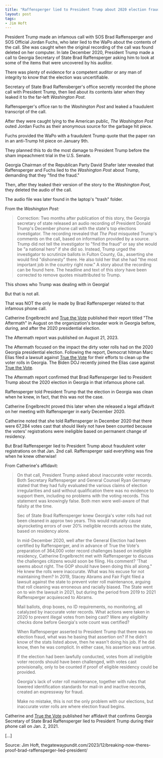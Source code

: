 ```yaml
---
title: "Raffensperger lied to President Trump about 2020 election fraud"
layout: post
tags:
- Jim Hoft
---
```


President Trump made an infamous call with SOS Brad Raffensperger and SOS Official Jordan Fuchs, who later lied to the WaPo about the contents of the call. She was caught when the original recording of the call was found deleted on her computer.
In late December 2020, President Trump made a call to Georgia Secretary of State Brad Raffensperger asking him to look at some of the items that were uncovered by his auditor.

There was plenty of evidence for a competent auditor or any man of integrity to know that the election was uncertifiable.

Secretary of State Brad Raffensberger's office secretly recorded the phone call with President Trump, then lied about its contents later when they leaked it to the far-left *Washington Post.*

Raffensperger's office ran to the *Washington Post* and leaked a fraudulent transcript of the call.

After they were caught lying to the American public, *The Washington Post* outed Jordan Fuchs as their anonymous source for the garbage hit piece.

Fuchs provided the WaPo with a fraudulent Trump quote that the paper ran in an anti-Trump hit piece on January 9th.

They planned this to do the most damage to President Trump before the sham impeachment trial in the U.S. Senate.

Georgia Chairman of the Republican Party David Shafer later revealed that Raffensperger and Fuchs lied to the *Washington Post* about Trump, demanding that they "find the fraud."

Then, after they leaked their version of the story to the *Washington Post,* they deleted the audio of the call.

The audio file was later found in the laptop's "trash" folder.

From the *Washington Post:*

> Correction: Two months after publication of this story, the Georgia secretary of state released an audio recording of President Donald Trump's December phone call with the state's top elections investigator. The recording revealed that *The Post* misquoted Trump's comments on the call, based on information provided by a source. Trump did not tell the investigator to "find the fraud" or say she would be "a national hero" if she did so. Instead, Trump urged the investigator to scrutinize ballots in Fulton County, Ga., asserting she would find "dishonesty" there. He also told her that she had "the most important job in the country right now." A story about the recording can be found here. The headline and text of this story have been corrected to remove quotes misattributed to Trump.

This shows who Trump was dealing with in Georgia!

But that is not all.

That was NOT the only lie made by Brad Raffensperger related to that infamous phone call.

Catherine Engelbrecht and [True the Vote](https://truethevote.org) published their report titled "The Aftermath" in August on the organization's broader work in Georgia before, during, and after the 2020 presidential election.

The Aftermath report was published on August 21, 2023.

The Aftermath focused on the impact the dirty voter rolls had on the 2020 Georgia presidential election. Following the report, Democrat hitman Marc Elias filed a lawsuit against [True the Vote](https://truethevote.org) for their efforts to clean up the voter rolls in Georgia. The Biden DOJ recently joined the Elias case against [True the Vote](https://truethevote.org).

The Aftermath report confirmed that Brad Raffensperger lied to President Trump about the 2020 election in Georgia in that infamous phone call.

Raffensperger told President Trump that the election in Georgia was clean when he knew, in fact, that this was not the case.

Catherine Engelbrecht proved this later when she released a legal affidavit on her meeting with Raffensperger in early December 2020.

Catherine noted that she told Raffensperger in December 2020 that there were 67,284 votes cast that should likely not have been counted because the voters' registrations were ineligible based on permanent change of residency.

But Brad Raffensperger lied to President Trump about fraudulent voter registrations on that Jan. 2nd call. Raffensperger said everything was fine when he knew otherwise!

From Catherine's affidavit:

> On that call, President Trump asked about inaccurate voter records. Both Secretary Raffensperger and General Counsel Ryan Germany stated that they had fully evaluated the various claims of election irregularities and said without qualification there was no evidence to support them, including no problems with the voting records. This statement was knowingly false. Both men were well-aware of that falsity at the time.
>
> Sec of State Brad Raffensperger knew Georgia's voter rolls had not been cleaned in approx two years. This would naturally cause skyrocketing errors of over 20% ineligible records across the state, based on residency alone.
>
> In mid-December 2020, well after the General Election had been certified by Raffensperger, and in advance of True the Vote's preparation of 364,000 voter record challenges based on ineligible residency, Catherine Engelbrecht met with Raffensperger to discuss the challenges citizens would soon be filing. His comment? 'That seems about right. The GOP should have been doing this all along." He knew the rolls were inaccurate. What was his excuse for not maintaining them? In 2019, Stacey Abrams and Fair Fight filed a lawsuit against the state to prevent voter roll maintenance, arguing that roll cleaning was erroneous and racially biased. The State went on to win the lawsuit in 2021, but during the period from 2019 to 2021 Raffensperger acquiesced to Abrams.
>
> Mail ballots, drop boxes, no ID requirements, no monitoring, all catalyzed by inaccurate voter records. What actions were taken in 2020 to prevent illegal votes from being cast? Were any eligibility checks done before Georgia's vote count was certified?
>
> When Raffensperger asserted to President Trump that there was no election fraud, what was he basing that assertion on? If he didn't know of the stats listed above, then he wasn't doing his job. If he did know, then he was complicit. In either case, his assertion was untrue.
>
> If the election had been lawfully conducted, votes from all ineligible voter records should have been challenged, with votes cast provisionally, only to be counted if proof of eligible residency could be provided.
>
> Georgia's lack of voter roll maintenance, together with rules that lowered identification standards for mail-in and inactive records, created an expressway for fraud.
>
> Make no mistake, this is not the only problem with our elections, but inaccurate voter rolls are where election fraud begins.

Catherine and [True the Vote](https://truethevote.org) published her affidavit that confirms Georgia Secretary of State Brad Raffensperger lied to President Trump during their phone call on Jan. 2, 2021.

\[...\]

Source: Jim Hoft, thegatewaypundit.com/2023/12/breaking-now-theres-proof-brad-raffensperger-lied-president/
